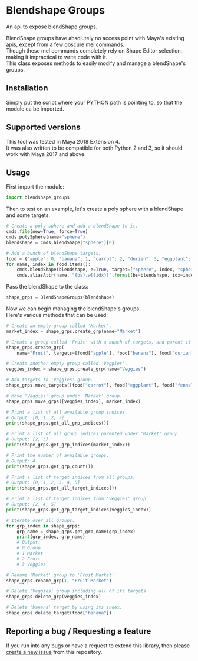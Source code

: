 # Blendshape Groups

An api to expose blendShape groups.

BlendShape groups have absolutely no access point with Maya's existing apis, except from a few obscure mel commands.<br>
Though these mel commands completely rely on Shape Editor selection, making it impractical to write code with it.<br>
This class exposes methods to easily modify and manage a blendShape's groups.

## Installation

Simply put the script where your PYTHON path is pointing to, so that the module ca be imported.

## Supported versions

This tool was tested in Maya 2018 Extension 4.<br>
It was also written to be compatible for both Python 2 and 3, so it should work with Maya 2017 and above.

## Usage

First import the module:<br>
```python
import blendshape_groups
```

Then to test on an example, let's create a poly sphere with a blendShape and some targets:

```python
# Create a poly sphere and add a blendShape to it.
cmds.file(new=True, force=True)
cmds.polySphere(name="sphere")
blendshape = cmds.blendShape("sphere")[0]

# Add a bunch of blendShape targets.
food = {"apple": 0, "banana": 1, "carrot": 2, "durian": 3, "eggplant": 4, "fennel": 5}
for name, index in food.items():
    cmds.blendShape(blendshape, e=True, target=["sphere", index, "sphere", 1])
    cmds.aliasAttr(name, "{bs}.w[{idx}]".format(bs=blendshape, idx=index))
```

Pass the blendShape to the class:
```python
shape_grps = BlendShapeGroups(blendshape)
```

Now we can begin managing the blendShape's groups.<br>
Here's various methods that can be used:

```python
# Create an empty group called 'Market'.
market_index = shape_grps.create_grp(name="Market")

# Create a group called 'Fruit' with a bunch of targets, and parent it under 'Market' group.
shape_grps.create_grp(
    name="Fruit", targets=[food["apple"], food["banana"], food["durian"]], parent_grp_index=market_index)

# Create another empty group called 'Veggies'.
veggies_index = shape_grps.create_grp(name="Veggies")

# Add targets to 'Veggies' group.
shape_grps.move_targets([food["carrot"], food["eggplant"], food["fennel"]], veggies_index)

# Move 'Veggies' group under 'Market' group.
shape_grps.move_grps([veggies_index], market_index)

# Print a list of all available group indices.
# Output: [0, 1, 2, 3]
print(shape_grps.get_all_grp_indices())

# Print a list of all group indices parented under 'Market' group.
# Output: [2, 3]
print(shape_grps.get_grp_indices(market_index))

# Print the number of available groups.
# Output: 4
print(shape_grps.get_grp_count())

# Print a list of target indices from all groups.
# Output: [0, 1, 2, 3, 4, 5]
print(shape_grps.get_all_target_indices())

# Print a list of target indices from 'Veggies' group.
# Output: [2, 4, 5]
print(shape_grps.get_grp_target_indices(veggies_index))

# Iterate over all groups.
for grp_index in shape_grps:
    grp_name = shape_grps.get_grp_name(grp_index)
    print(grp_index, grp_name)
    # Output:
    # 0 Group
    # 1 Market
    # 2 Fruit
    # 3 Veggies

# Rename 'Market' group to 'Fruit Market'
shape_grps.rename_grp(1, "Fruit Market")

# Delete 'Veggies' group including all of its targets.
shape_grps.delete_grp(veggies_index)

# Delete 'banana' target by using its index.
shape_grps.delete_target(food["banana"])
```

## Reporting a bug / Requesting a feature

If you run into any bugs or have a request to extend this library, then please <a href='https://github.com/theRussetPotato/blendshape-groups/issues'>create a new issue</a> from this repository.
